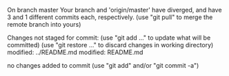 On branch master
Your branch and 'origin/master' have diverged,
and have 3 and 1 different commits each, respectively.
  (use "git pull" to merge the remote branch into yours)

Changes not staged for commit:
  (use "git add <file>..." to update what will be committed)
  (use "git restore <file>..." to discard changes in working directory)
	modified:   ../README.md
	modified:   README.md

no changes added to commit (use "git add" and/or "git commit -a")
